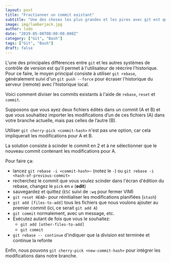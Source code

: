 ```yaml
---
layout: post
title: "Fractionner un commit existant"
subtitle: "Une des choses les plus grandes et les pires avec git est que vous pouvez réécrire l'histoire. Voici une façon sournoise d'abuser de cela, je ne peux pas penser à une raison légitime de le faire."
image: img/lumberjack.jpg
author: ludo
date: "2019-05-08T08:00:00.000Z"
category: ["Git", "Bash"]
tags: ["Git", "Bash"]
draft: false
---
```


L'une des principales différences entre `git` et les autres systèmes de contrôle de version est qu'il permet à l'utilisateur de réécrire l'historique. Pour ce faire, le moyen principal consiste à utiliser `git rebase`, généralement suivi d'un `git push --force` pour écraser l'historique du serveur (remote) avec l'historique local.

Voici comment diviser les commits existants à l'aide de `rebase`, `reset` et `commit`.

Supposons que vous ayez deux fichiers édités dans un commit (A et B) et que vous souhaitiez importer les modifications d’un de ces fichiers (A) dans votre branche actuelle, mais pas celles de l’autre (B).

Utiliser `git cherry-pick <commit-hash>` n'est pas une option, car cela impliquerait les modifications pour A et B.

La solution consiste à scinder le commit en 2 et à ne sélectionner que le nouveau commit contenant les modifications pour A.

Pour faire ça:

- lancez `git rebase -i <commit-hash>~` (notez le `-`) ou `git rebase -i <hash-of-previous-commit>`
- recherchez le commit que vous voulez scinder dans l'écran d'édition du rebase, changez le `pick` en `e` (**edit**)
- sauvegardez et quittez (`ESC` suivi de `:wq` pour fermer VIM)
- `git reset HEAD~` pour réinitialiser les modifications planifiées (`stash`)
- `git add [files-to-add]` tous les fichiers que nous voulons ajouter au premier commit (ici, ce serait `git add A`)
- `git commit` normalement, avec un message, etc.
- Exécutez autant de fois que vous le souhaitez:
  - `git add [other-files-to-add]`
  - `git commit`
- `git rebase -- continue` d'indiquer que la division est terminée et continue la refonte

Enfin, nous pouvons `git cherry-pick <new-commit-hash>` pour intégrer les modifications dans notre branche.
